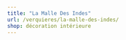 ```yaml
---
title: "La Malle Des Indes"
url: /verquieres/la-malle-des-indes/
shop: décoration intérieure
---
```

